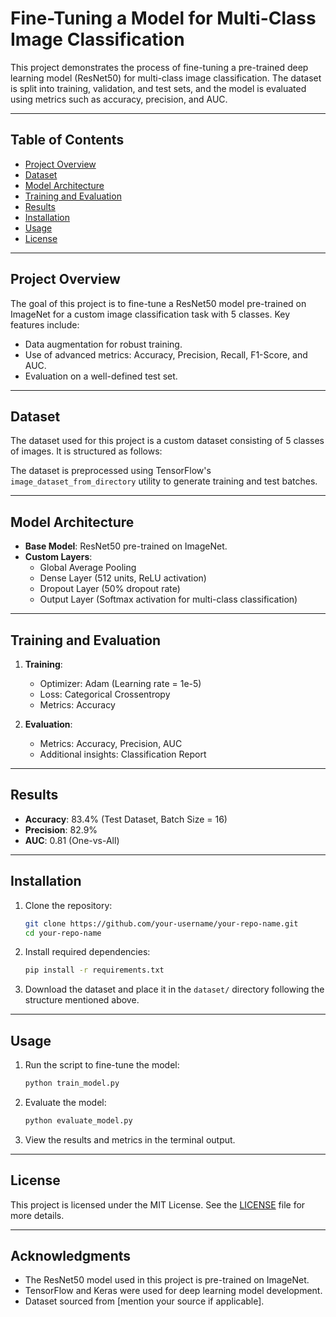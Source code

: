 # Fine-Tuning a Model for Multi-Class Image Classification

This project demonstrates the process of fine-tuning a pre-trained deep learning model (ResNet50) for multi-class image classification. The dataset is split into training, validation, and test sets, and the model is evaluated using metrics such as accuracy, precision, and AUC.

---

## Table of Contents
- [Project Overview](#project-overview)
- [Dataset](#dataset)
- [Model Architecture](#model-architecture)
- [Training and Evaluation](#training-and-evaluation)
- [Results](#results)
- [Installation](#installation)
- [Usage](#usage)
- [License](#license)

---

## Project Overview
The goal of this project is to fine-tune a ResNet50 model pre-trained on ImageNet for a custom image classification task with 5 classes. Key features include:
- Data augmentation for robust training.
- Use of advanced metrics: Accuracy, Precision, Recall, F1-Score, and AUC.
- Evaluation on a well-defined test set.

---

## Dataset
The dataset used for this project is a custom dataset consisting of 5 classes of images. It is structured as follows:


The dataset is preprocessed using TensorFlow's `image_dataset_from_directory` utility to generate training and test batches.

---

## Model Architecture
- **Base Model**: ResNet50 pre-trained on ImageNet.
- **Custom Layers**:
  - Global Average Pooling
  - Dense Layer (512 units, ReLU activation)
  - Dropout Layer (50% dropout rate)
  - Output Layer (Softmax activation for multi-class classification)

---

## Training and Evaluation
1. **Training**:
    - Optimizer: Adam (Learning rate = 1e-5)
    - Loss: Categorical Crossentropy
    - Metrics: Accuracy

2. **Evaluation**:
    - Metrics: Accuracy, Precision, AUC
    - Additional insights: Classification Report

---

## Results
- **Accuracy**: 83.4% (Test Dataset, Batch Size = 16)
- **Precision**: 82.9%
- **AUC**: 0.81 (One-vs-All)

---

## Installation
1. Clone the repository:
    ```bash
    git clone https://github.com/your-username/your-repo-name.git
    cd your-repo-name
    ```

2. Install required dependencies:
    ```bash
    pip install -r requirements.txt
    ```

3. Download the dataset and place it in the `dataset/` directory following the structure mentioned above.

---

## Usage
1. Run the script to fine-tune the model:
    ```bash
    python train_model.py
    ```

2. Evaluate the model:
    ```bash
    python evaluate_model.py
    ```

3. View the results and metrics in the terminal output.

---

## License
This project is licensed under the MIT License. See the [LICENSE](LICENSE) file for more details.

---

## Acknowledgments
- The ResNet50 model used in this project is pre-trained on ImageNet.
- TensorFlow and Keras were used for deep learning model development.
- Dataset sourced from [mention your source if applicable].



